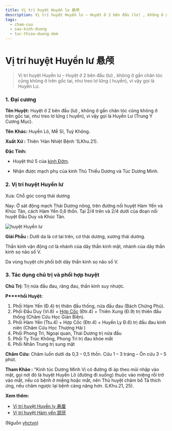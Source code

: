 ```yaml
---
title: Vị trí huyệt Huyền lư 悬颅
description: Vị trí huyệt Huyền lư – Huyệt ở 2 bên đầu (lư) , không ở gần chân tóc cũng không ở trên gốc tai, như treo lơ lửng ( huyền), vì vậy gọi là Huyền Lư.
tags:
  - cham-cuu
  - sau-kinh-duong
  - tuc-thieu-duong-dom
---
```


# Vị trí huyệt Huyền lư 悬颅 

> Vị trí huyệt Huyền lư – Huyệt ở 2 bên đầu (lư) , không ở gần chân tóc cũng không ở trên gốc tai, như treo lơ lửng ( huyền), vì vậy gọi là Huyền Lư.

### 1. Đại cương

**Tên Huyệt:** Huyệt ở 2 bên đầu (lư) , không ở gần chân tóc cũng không ở trên gốc tai, như treo lơ lửng ( huyền), vì vậy gọi là Huyền Lư (Trung Y Cương Mục).

**Tên** **Khác:** Huyền Lô, Mễ Sĩ, Tuỷ Không.

**Xuất Xứ :** Thiên ‘Hàn Nhiệt Bệnh ‘(LKhu.21).

**Đặc Tính:**

+ Huyệt thứ 5 của [kinh Đởm](/yhctvn/kinh-tuc-thieu-duong-dom/).

+ Nhận được mạch phụ của kinh Thủ Thiếu Dương và Túc Dương Minh.

### 2. Vị trí huyệt Huyền lư

Xưa: Chỗ góc cong thái dương

Nay: Ở sát động mạch Thái Dương nông, trên đường nối huyệt Hàm Yến và Khúc Tân, cách Hàm Yến 0,6 thốn. Tại 2/4 trên và 2/4 dưới của đoạn nối huyệt Đầu Duy và Khúc Tân.

![huyệt Huyền lư](/imgs/yhctvn/huyet-huyen-lu-300x169.jpg)

**Giải Phẫu :** Dưới da là cơ tai trên, cơ thái dương, xương thái dương.

Thần kinh vận động cơ là nhánh của dây thần kinh mặt, nhánh của dây thần kinh sọ não số V.

Da vùng huyệt chi phối bởi dây thần kinh sọ não số V.

### 3. Tác dụng chủ trị và phối hợp huyệt

**Chủ Trị:** Trị nửa đầu đau, răng đau, thần kinh suy nhược.

**P****hối Huyệt:**

1. Phối Hàm Yến (Đ.4) trị thiên đầu thống, nửa đầu đau (Bách Chứng Phú).
2. Phối Đầu Duy (Vi.8) + [Hợp Cốc](/yhctvn/huyet-hop-coc-%e5%90%88-%e8%b0%b7/) (Đtr.4) + Thiên Xung (Đ.9) trị thiên đầu thống (Châm Cứu Học Giản Biên).
3. Phối Hàm Yến (Ttu.4) + Hợp Cốc (Đtr.4) + Huyền Ly Đ.6) trị đầu đau kinh niên (Châm Cứu Học Thượng Hải )
4. Phối Phong Trì, Ngoại quan, Thái Dương trị nửa đầu
5. Phối Ty Trúc Không, Phong Trì trị đau khóe mắt
6. Phối Nhân Trung trị sung mặt

**Châm Cứu:** Châm luồn dưới da 0,3 – 0,5 thốn. Cứu 1 – 3 tráng – Ôn cứu 3 – 5 phút.

**Tham Khảo :** “Kinh túc Dương Minh Vị có đường đi áp theo mũi nhập vào mặt, gọi nơi đó là huyệt Huyền Lô (đường đi xuống) thuộc vào miệng rồi trở vào mắt, nếu có bệnh ở miệng hoặc mắt, nên Thủ huyệt châm bổ Tả thích ứng, nếu châm ngược lại bệnh càng nặng hơn. (LKhu.21, 25).

**Xem thêm:**

* [Vị trí huyệt Huyền ly 悬厘](/yhctvn/vi-tri-huyet-huyen-ly-%e6%82%ac%e5%8e%98/)
* [Vị trí huyệt Hàm yến 颔厌](/yhctvn/vi-tri-huyet-ham-yen-%e9%a2%94%e5%8e%8c/)

(Nguồn <a href="https://yhctvn.com/vi-tri-huyet-huyen-lu-悬颅/" target="_blank">yhctvn</a>)
